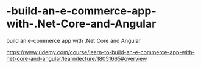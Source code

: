 # -build-an-e-commerce-app-with-.Net-Core-and-Angular
 build an e-commerce app with .Net Core and Angular
 
 https://www.udemy.com/course/learn-to-build-an-e-commerce-app-with-net-core-and-angular/learn/lecture/18051665#overview
